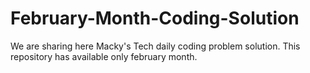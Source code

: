 # February-Month-Coding-Solution
We are sharing here Macky's Tech daily coding problem solution. This repository has available only february month.
